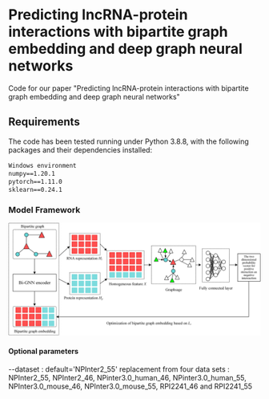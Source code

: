 # Predicting lncRNA-protein interactions with bipartite graph embedding and deep graph neural networks

Code for our paper "Predicting lncRNA-protein interactions with
bipartite graph embedding and deep graph neural
networks"

## Requirements

The code has been tested running under Python 3.8.8, with the following packages and their dependencies installed:

```
Windows environment
numpy==1.20.1
pytorch==1.11.0
sklearn==0.24.1
```
### Model Framework
![The structure of BiHo-GNN](Bi.jpg)


#### Optional parameters
--dataset : default='NPInter2_55' replacement from four data sets : NPInter2_55, NPInter2_46, NPinter3.0_human_46, NPinter3.0_human_55, NPInter3.0_mouse_46, NPInter3.0_mouse_55, RPI2241_46 and RPI2241_55
